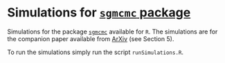 # Simulations for [`sgmcmc` package](https://github.com/STOR-i/sgmcmc)

Simulations for the package [`sgmcmc`](https://github.com/STOR-i/sgmcmc) available for `R`. The simulations are for the companion paper available from [ArXiv](https://arxiv.org) (see Section 5).

To run the simulations simply run the script `runSimulations.R`.
